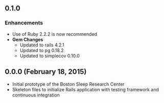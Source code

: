 ## 0.1.0

### Enhancements
- Use of Ruby 2.2.2 is now recommended
- **Gem Changes**
  - Updated to rails 4.2.1
  - Updated to pg 0.18.2
  - Updated to simplecov 0.10.0

## 0.0.0 (February 18, 2015)

- Initial prototype of the Boston Sleep Research Center
- Skeleton files to initialize Rails application with testing framework and continuous integration
